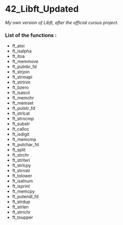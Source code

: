 
# 42_Libft_Updated
*My own version of Libft, after the official cursus project.*

### List of the functions :
- ft_atoi
- ft_isalpha
- ft_itoa
- ft_memmove
- ft_putnbr_fd
- ft_strjoin
- ft_strmapi
- ft_strtrim
- ft_bzero
- ft_isascii
- ft_memchr
- ft_memset
- ft_putstr_fd
- ft_strlcat
- ft_strncmp
- ft_substr
- ft_calloc
- ft_isdigit
- ft_memcmp
- ft_putchar_fd
- ft_split
- ft_strchr
- ft_striteri
- ft_strlcpy
- ft_strnstr
- ft_tolower
- ft_isalnum
- ft_isprint
- ft_memcpy
- ft_putendl_fd
- ft_strdup
- ft_strlen
- ft_strrchr
- ft_toupper
